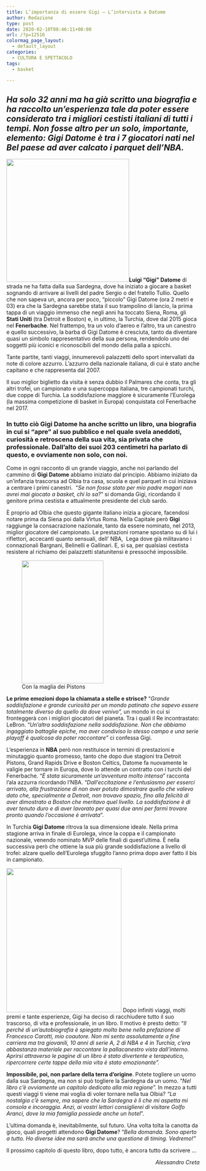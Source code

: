 ```yaml
---
title: L’importanza di essere Gigi – L’intervista a Datome
author: Redazione
type: post
date: 2020-02-10T08:46:11+00:00
url: /?p=12516
colormag_page_layout:
  - default_layout
categories:
  - CULTURA E SPETTACOLO
tags:
  - basket

---
```

## _Ha solo 32 anni ma ha già scritto una biografia e ha raccolto un’esperienza tale da poter essere considerato tra i migliori cestisti italiani di tutti i tempi. Non fosse altro per un solo, importante, elemento: Gigi Datome è tra i 7 giocatori nati nel Bel paese ad aver calcato i parquet dell’NBA._

**<img decoding="async" loading="lazy" class="alignleft wp-image-12517" src="https://progressonline.it/wp-content/uploads/2020/02/gigi-datome-300x300.jpg" alt="" width="320" height="320" />Luigi “Gigi” Datome** di strada ne ha fatta dalla sua Sardegna, dove ha iniziato a giocare a basket sognando di arrivare ai livelli del padre Sergio o del fratello Tullio. Quello che non sapeva un, ancora per poco, “piccolo” Gigi Datome (ora 2 metri e 03) era che la Sardegna sarebbe stata il suo trampolino di lancio, la prima tappa di un viaggio immenso che negli anni ha toccato Siena, Roma, gli **Stati Uniti** (tra Detroit e Boston) e, in ultimo, la Turchia, dove dal 2015 gioca nel **Fenerbache**. Nel frattempo, tra un volo d’aereo e l’altro, tra un canestro e quello successivo, la barba di Gigi Datome è cresciuta, tanto da diventare quasi un simbolo rappresentativo della sua persona, rendendolo uno dei soggetti più iconici e riconoscibili del mondo della palla a spicchi.

Tante partite, tanti viaggi, innumerevoli palazzetti dello sport intervallati da note di colore azzurro. L’azzurro della nazionale italiana, di cui è stato anche capitano e che rappresenta dal 2007.

Il suo miglior biglietto da visita è senza dubbio il Palmares che conta, tra gli altri trofei, un campionato e una supercoppa italiana, tre campionati turchi, due coppe di Turchia. La soddisfazione maggiore è sicuramente l’Eurolega (la massima competizione di basket in Europa) conquistata col Fenerbache nel 2017.

### In tutto ciò Gigi Datome ha anche scritto un libro, una biografia in cui si “apre” al suo pubblico e nel quale svela aneddoti, curiosità e retroscena della sua vita, sia privata che professionale. Dall’alto dei suoi 203 centimetri ha parlato di questo, e ovviamente non solo, con noi.

Come in ogni racconto di un grande viaggio, anche noi parlando del cammino di **Gigi Datome** abbiamo iniziato dal principio. Abbiamo iniziato da un’infanzia trascorsa ad Olbia tra casa, scuola e quel parquet in cui iniziava a centrare i primi canestri.  “_Se non fosse stato per mio padre magari non avrei mai giocato a basket, chi lo sa?_” si domanda Gigi, ricordando il genitore prima cestista e attualmente presidente del club sardo.

È proprio ad Olbia che questo gigante italiano inizia a giocare, facendosi notare prima da Siena poi dalla Virtus Roma. Nella Capitale però **Gigi** raggiunge la consacrazione nazionale, tanto da essere nominato, nel 2013, miglior giocatore del campionato. Le prestazioni romane spostano su di lui i riflettori, accecanti quanto sensuali, dell’ NBA,  Lega dove già militavano i connazionali Bargnani, Belinelli e Gallinari. E, si sa, per qualsiasi cestista resistere al richiamo dei palazzetti statunitensi è pressoché impossibile.

<figure id="attachment_12518" aria-describedby="caption-attachment-12518" style="width: 213px" class="wp-caption alignright"><img decoding="async" loading="lazy" class="wp-image-12518" src="https://progressonline.it/wp-content/uploads/2020/02/datome-pistons-200x300.jpg" alt="" width="213" height="320" /><figcaption id="caption-attachment-12518" class="wp-caption-text">Con la maglia dei Pistons</figcaption></figure>

**Le prime emozioni dopo la chiamata a stelle e strisce?** “_Grande soddisfazione e grande curiosità per un mondo patinato che sapevo essere totalmente diverso da quello da dove venivo”,_ un mondo in cui si fronteggerà con i migliori giocatori del pianeta. Tra i quali il Re incontrastato: LeBron. “_Un’altra soddisfazione nella soddisfazione. Non che abbiamo ingaggiato battaglie epiche, ma aver condiviso lo stesso campo e una serie playoff è qualcosa da poter raccontare”_ ci confessa Gigi.

L’esperienza in **NBA** però non restituisce in termini di prestazioni e minutaggio quanto promesso, tanto che dopo due stagioni tra Detroit Pistons, Grand Rapids Drive e Boston Celtics, Datome fa nuovamente le valigie per tornare in Europa, dove lo attende un contratto con i turchi del Fenerbache. “_È stata sicuramente un’avventura molto intensa_” racconta l’ala azzurra ricordando l’NBA. “_Dall’eccitazione e l’entusiasmo per esserci arrivato, alla frustrazione di non aver potuto dimostrare quello che valevo dato che, specialmente a Detroit, non trovavo spazio, fino alla felicità di aver dimostrato a Boston che meritavo quel livello. La soddisfazione è di aver tenuto duro e di aver lavorato per quasi due anni per farmi trovare pronto quando l’occasione è arrivata_”.

In Turchia **Gigi Datome** ritrova la sua dimensione ideale. Nella prima stagione arriva in finale di Eurolega, vince la coppa e il campionato nazionale, venendo nominato MVP delle finali di quest&#8217;ultima. È nella successiva però che ottiene la sua più grande soddisfazione a livello di trofei: alzare quello dell’Eurolega sfuggito l’anno prima dopo aver fatto il bis in campionato.

<img decoding="async" loading="lazy" class="alignleft wp-image-12520" src="https://progressonline.it/wp-content/uploads/2020/02/datome-shirt-240x300.jpg" alt="" width="300" height="375" /> Dopo infiniti viaggi, molti premi e tante esperienze, Gigi ha deciso di racchiudere tutto il suo trascorso, di vita e professionale, in un libro. Il motivo è presto detto: “_Il perché di un’autobiografia è spiegato molto bene nella prefazione di Francesco Carotti, mio coautore. Non mi sento assolutamente a fine carriera ma tra giovanili, 10 anni di serie A, 2 di NBA e 4 in Turchia, c’era abbastanza materiale per raccontare la pallacanestro vista dall’interno. Aprirsi attraverso le pagine di un libro è stato divertente e terapeutico, ripercorrere certe tappe della mia vita è stato emozionante”._

**Impossibile, poi, non parlare della terra d’origine**. Potete togliere un uomo dalla sua Sardegna, ma non si può togliere la Sardegna da un uomo. “_Nel libro c’è ovviamente un capitolo dedicato alla mia regione”._ In mezzo a tutti questi viaggi ti viene mai voglia di voler tornare nella tua Olbia? _“La nostalgia c’è sempre, ma sapere che la Sardegna è lì che mi aspetta mi consola e incoraggia_. _Anzi, ai vostri lettori consiglierei di visitare Golfo Aranci, dove la mia famiglia possiede anche un hotel_”.

L’ultima domanda è, inevitabilmente, sul futuro. Una volta tolta la canotta da gioco, quali progetti attendono **Gigi Datome**? “_Bella domanda. Sono aperto a tutto. Ho diverse idee ma sarà anche una questione di timing. Vedremo!”_

Il prossimo capitolo di questo libro, dopo tutto, è ancora tutto da scrivere …

<p style="text-align: right;">
  <em>Alessandro Creta</em>
</p>